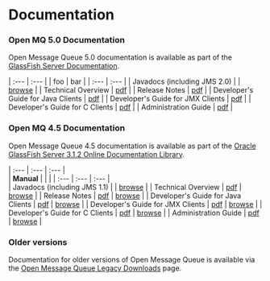 # Documentation

### Open MQ 5.0 Documentation

Open Message Queue 5.0 documentation is available as part of the [GlassFish Server Documentation](https://javaee.github.io/glassfish/documentation).

| :--- | :--- | 
| foo | bar |
| :--- | :--- | 
| Javadocs (including JMS 2.0) | | [browse](https://javaee.github.io/openmq/www/javadoc/5.0/javadoc/index.html) |
| Technical Overview | [pdf](https://javaee.github.io/glassfish/doc/4.0/mq-tech-over.pdf) |
| Release Notes | [pdf](https://javaee.github.io/glassfish/doc/4.0/mq-relnotes.pdf) |
| Developer's Guide for Java Clients | [pdf](https://javaee.github.io/glassfish/doc/4.0/mq-dev-guide-java.pdf) |
| Developer's Guide for JMX Clients | [pdf](https://javaee.github.io/glassfish/doc/4.0/mq-dev-guide-jmx.pdf) |
| Developer's Guide for C Clients | [pdf](https://javaee.github.io/glassfish/doc/4.0/mq-dev-guide-c.pdf) |
| Administration Guide | [pdf](https://javaee.github.io/glassfish/doc/4.0/mq-admin-guide.pdf)  |

### Open MQ 4.5 Documentation

Open Message Queue 4.5 documentation is available as part of the [Oracle GlassFish Server 3.1.2 Online Documentation Library](http://docs.oracle.com/cd/E26576_01/index.htm).

| :--- | :--- | :--- |  
| **Manual** | | |
| :--- | :--- | :--- |  
| Javadocs (including JMS 1.1) | | [browse](https://javaee.github.io/openmq/www/javadoc/5.0/javadoc/index.html) |
| Technical Overview | [pdf](http://docs.oracle.com/cd/E26576_01/doc.312/e24949.pdf) | [browse](http://docs.oracle.com/cd/E26576_01/doc.312/e24949/toc.htm) |
| Release Notes | [pdf](http://docs.oracle.com/cd/E26576_01/doc.312/e24948.pdf) | [browse](http://docs.oracle.com/cd/E26576_01/doc.312/e24948/toc.htm) |
| Developer's Guide for Java Clients | [pdf](http://docs.oracle.com/cd/E26576_01/doc.312/e24945.pdf) | [browse](http://docs.oracle.com/cd/E26576_01/doc.312/e24945/toc.htm) |
| Developer's Guide for JMX Clients | [pdf](http://docs.oracle.com/cd/E26576_01/doc.312/e24946.pdf) | [browse](http://docs.oracle.com/cd/E26576_01/doc.312/e24946/toc.htm) |
| Developer's Guide for C Clients | [pdf](http://docs.oracle.com/cd/E26576_01/doc.312/e24944.pdf) | [browse](http://docs.oracle.com/cd/E26576_01/doc.312/e24944/toc.htm) |
| Administration Guide | [pdf](http://docs.oracle.com/cd/E26576_01/doc.312/e24943.pdf)  | [browse](http://docs.oracle.com/cd/E26576_01/doc.312/e24943/toc.htm) |

### Older versions

Documentation for older versions of Open Message Queue is available via the [Open Message Queue Legacy Downloads](www/downloads/legacy-downloads.html) page.
